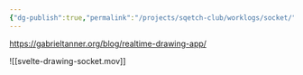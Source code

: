 ```yaml
---
{"dg-publish":true,"permalink":"/projects/sqetch-club/worklogs/socket/","updated":"2024-09-03T23:30:00"}
---
```


https://gabrieltanner.org/blog/realtime-drawing-app/

![[svelte-drawing-socket.mov]]
